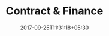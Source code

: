 ---
title: "Contract & Finance"
date: 2017-09-25T11:31:18+05:30
draft: false
layout: contract-finance
property: "Casa Bella"
status: "In Process"

owner: true
---